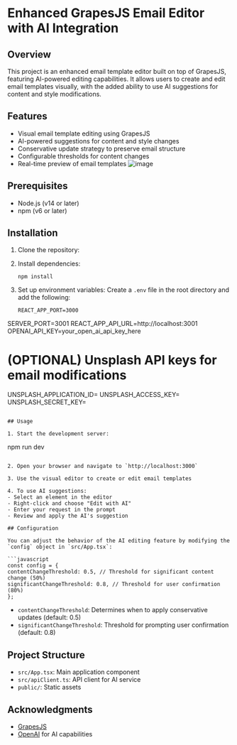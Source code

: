 # Enhanced GrapesJS Email Editor with AI Integration

## Overview

This project is an enhanced email template editor built on top of GrapesJS, featuring AI-powered editing capabilities. It allows users to create and edit email templates visually, with the added ability to use AI suggestions for content and style modifications.

## Features

- Visual email template editing using GrapesJS
- AI-powered suggestions for content and style changes
- Conservative update strategy to preserve email structure
- Configurable thresholds for content changes
- Real-time preview of email templates
![image](https://github.com/user-attachments/assets/54b5fe0b-b054-4be0-b22c-63b0d756f328)



## Prerequisites

- Node.js (v14 or later)
- npm (v6 or later)

## Installation

1. Clone the repository:

2. Install dependencies:
   ```
   npm install
   ```

3. Set up environment variables:
   Create a `.env` file in the root directory and add the following:
   ```
   REACT_APP_PORT=3000
  SERVER_PORT=3001
  REACT_APP_API_URL=http://localhost:3001
  OPENAI_API_KEY=your_open_ai_api_key_here
  # (OPTIONAL) Unsplash API keys for email modifications
  UNSPLASH_APPLICATION_ID=
  UNSPLASH_ACCESS_KEY=
  UNSPLASH_SECRET_KEY=
   ```

## Usage

1. Start the development server:
   ```
   npm run dev
   ```

2. Open your browser and navigate to `http://localhost:3000`

3. Use the visual editor to create or edit email templates

4. To use AI suggestions:
   - Select an element in the editor
   - Right-click and choose "Edit with AI"
   - Enter your request in the prompt
   - Review and apply the AI's suggestion

## Configuration

You can adjust the behavior of the AI editing feature by modifying the `config` object in `src/App.tsx`:

```javascript
const config = {
  contentChangeThreshold: 0.5, // Threshold for significant content change (50%)
  significantChangeThreshold: 0.8, // Threshold for user confirmation (80%)
};
```

- `contentChangeThreshold`: Determines when to apply conservative updates (default: 0.5)
- `significantChangeThreshold`: Threshold for prompting user confirmation (default: 0.8)

## Project Structure

- `src/App.tsx`: Main application component
- `src/apiClient.ts`: API client for AI service
- `public/`: Static assets


## Acknowledgments

- [GrapesJS](https://grapesjs.com/)
- [OpenAI](https://openai.com/) for AI capabilities
